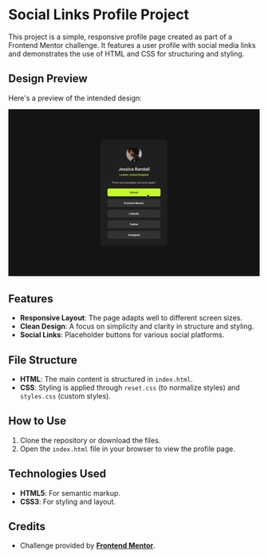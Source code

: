 # Social Links Profile Project

This project is a simple, responsive profile page created as part of a Frontend Mentor challenge. It features a user profile with social media links and demonstrates the use of HTML and CSS for structuring and styling.

## Design Preview

Here's a preview of the intended design:

![Design Preview](./_design/active-states.jpg)

## Features

- **Responsive Layout**: The page adapts well to different screen sizes.
- **Clean Design**: A focus on simplicity and clarity in structure and styling.
- **Social Links**: Placeholder buttons for various social platforms.

## File Structure

- **HTML**: The main content is structured in `index.html`.
- **CSS**: Styling is applied through `reset.css` (to normalize styles) and `styles.css` (custom styles).

## How to Use

1. Clone the repository or download the files.
2. Open the `index.html` file in your browser to view the profile page.

## Technologies Used

- **HTML5**: For semantic markup.
- **CSS3**: For styling and layout.

## Credits

- Challenge provided by **[Frontend Mentor](https://www.frontendmentor.io/)**.


